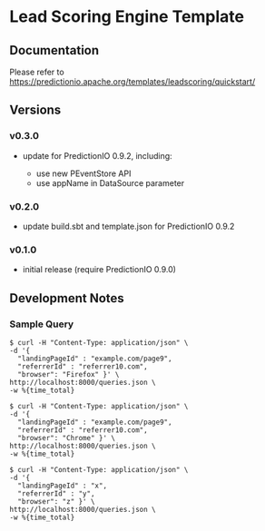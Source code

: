 # Lead Scoring Engine Template

## Documentation

Please refer to https://predictionio.apache.org/templates/leadscoring/quickstart/

## Versions

### v0.3.0

- update for PredictionIO 0.9.2, including:

  - use new PEventStore API
  - use appName in DataSource parameter

### v0.2.0

- update build.sbt and template.json for PredictionIO 0.9.2

### v0.1.0

- initial release (require PredictionIO 0.9.0)


## Development Notes

### Sample Query

```
$ curl -H "Content-Type: application/json" \
-d '{
  "landingPageId" : "example.com/page9",
  "referrerId" : "referrer10.com",
  "browser": "Firefox" }' \
http://localhost:8000/queries.json \
-w %{time_total}
```

```
$ curl -H "Content-Type: application/json" \
-d '{
  "landingPageId" : "example.com/page9",
  "referrerId" : "referrer10.com",
  "browser": "Chrome" }' \
http://localhost:8000/queries.json \
-w %{time_total}
```

```
$ curl -H "Content-Type: application/json" \
-d '{
  "landingPageId" : "x",
  "referrerId" : "y",
  "browser": "z" }' \
http://localhost:8000/queries.json \
-w %{time_total}
```
